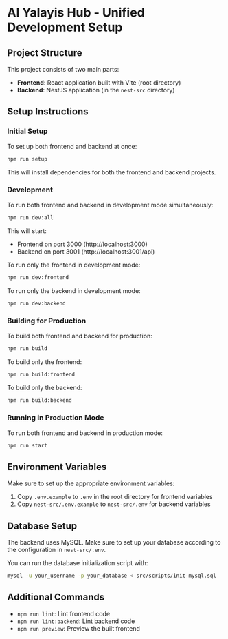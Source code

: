 # Al Yalayis Hub - Unified Development Setup

## Project Structure

This project consists of two main parts:

- **Frontend**: React application built with Vite (root directory)
- **Backend**: NestJS application (in the `nest-src` directory)

## Setup Instructions

### Initial Setup

To set up both frontend and backend at once:

```bash
npm run setup
```

This will install dependencies for both the frontend and backend projects.

### Development

To run both frontend and backend in development mode simultaneously:

```bash
npm run dev:all
```

This will start:
- Frontend on port 3000 (http://localhost:3000)
- Backend on port 3001 (http://localhost:3001/api)

To run only the frontend in development mode:

```bash
npm run dev:frontend
```

To run only the backend in development mode:

```bash
npm run dev:backend
```

### Building for Production

To build both frontend and backend for production:

```bash
npm run build
```

To build only the frontend:

```bash
npm run build:frontend
```

To build only the backend:

```bash
npm run build:backend
```

### Running in Production Mode

To run both frontend and backend in production mode:

```bash
npm run start
```

## Environment Variables

Make sure to set up the appropriate environment variables:

1. Copy `.env.example` to `.env` in the root directory for frontend variables
2. Copy `nest-src/.env.example` to `nest-src/.env` for backend variables

## Database Setup

The backend uses MySQL. Make sure to set up your database according to the configuration in `nest-src/.env`.

You can run the database initialization script with:

```bash
mysql -u your_username -p your_database < src/scripts/init-mysql.sql
```

## Additional Commands

- `npm run lint`: Lint frontend code
- `npm run lint:backend`: Lint backend code
- `npm run preview`: Preview the built frontend
